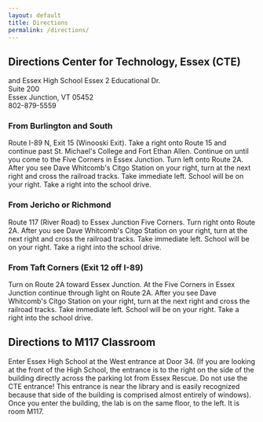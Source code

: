 ```yaml
---
layout: default
title: Directions
permalink: /directions/
---
```


## Directions Center for Technology, Essex (CTE) 
and Essex High School
Essex 2 Educational Dr.  
Suite 200  
Essex Junction, VT 05452  
802-879-5559  

### From Burlington and South

Route I-89 N, Exit 15 (Winooski Exit). Take a right onto Route 15 and continue past St. Michael's College and Fort Ethan Allen. Continue on until you come to the Five Corners in Essex Junction. Turn left onto Route 2A. After you see Dave Whitcomb's Citgo Station on your right, turn at the next right and cross the railroad tracks. Take immediate left. School will be on your right. Take a right into the school drive. 

### From Jericho or Richmond

Route 117 (River Road) to Essex Junction Five Corners. Turn right onto Route 2A. After you see Dave Whitcomb's Citgo Station on your right, turn at the next right and cross the railroad tracks. Take immediate left. School will be on your right. Take a right into the school drive. 

### From Taft Corners (Exit 12 off I-89)

Turn on Route 2A toward Essex Junction. At the Five Corners in Essex Junction continue through light on Route 2A. After you see Dave Whitcomb's Citgo Station on your right, turn at the next right and cross the railroad tracks. Take immediate left. School will be on your right. Take a right into the school drive. 


## Directions to M117 Classroom 

Enter Essex High School at the West entrance at Door 34. (If you are looking at the front of the High School, the entrance is to the right on the side of the building directly across the parking lot from Essex Rescue. Do not use the CTE entrance!  This entrance is near the library and is easily recognized because that side of the building is comprised almost entirely of windows). Once you enter the building, the lab is on the same floor, to the left. It is room M117.

